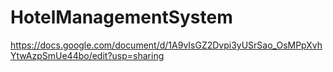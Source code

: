 # HotelManagementSystem
https://docs.google.com/document/d/1A9vIsGZ2Dvpi3yUSrSao_OsMPpXvhYtwAzpSmUe44bo/edit?usp=sharing
